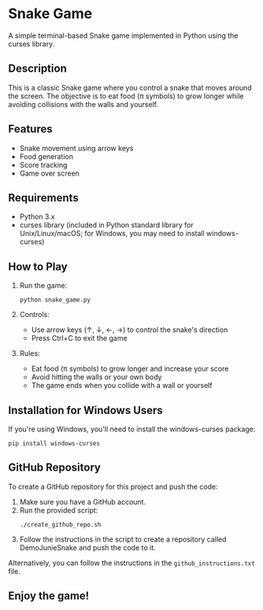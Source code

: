 # Snake Game

A simple terminal-based Snake game implemented in Python using the curses library.

## Description

This is a classic Snake game where you control a snake that moves around the screen. The objective is to eat food (π symbols) to grow longer while avoiding collisions with the walls and yourself.

## Features

- Snake movement using arrow keys
- Food generation
- Score tracking
- Game over screen

## Requirements

- Python 3.x
- curses library (included in Python standard library for Unix/Linux/macOS; for Windows, you may need to install windows-curses)

## How to Play

1. Run the game:
   ```
   python snake_game.py
   ```

2. Controls:
   - Use arrow keys (↑, ↓, ←, →) to control the snake's direction
   - Press Ctrl+C to exit the game

3. Rules:
   - Eat food (π symbols) to grow longer and increase your score
   - Avoid hitting the walls or your own body
   - The game ends when you collide with a wall or yourself

## Installation for Windows Users

If you're using Windows, you'll need to install the windows-curses package:

```
pip install windows-curses
```

## GitHub Repository

To create a GitHub repository for this project and push the code:

1. Make sure you have a GitHub account.
2. Run the provided script:
   ```
   ./create_github_repo.sh
   ```
3. Follow the instructions in the script to create a repository called DemoJunieSnake and push the code to it.

Alternatively, you can follow the instructions in the `github_instructions.txt` file.

## Enjoy the game!
